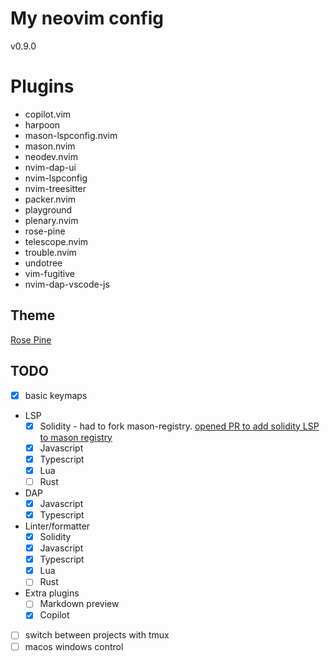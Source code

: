 # My neovim config

v0.9.0

# Plugins

- copilot.vim
- harpoon
- mason-lspconfig.nvim
- mason.nvim
- neodev.nvim
- nvim-dap-ui
- nvim-lspconfig
- nvim-treesitter
- packer.nvim
- playground
- plenary.nvim
- rose-pine
- telescope.nvim
- trouble.nvim
- undotree
- vim-fugitive
- nvim-dap-vscode-js

## Theme

[Rose Pine](https://github.com/rose-pine/neovim)

## TODO

- [x] basic keymaps
- LSP
  - [x] Solidity - had to fork mason-registry. [opened PR to add solidity LSP to mason registry](https://github.com/mason-org/mason-registry/pull/1322)
  - [x] Javascript
  - [x] Typescript
  - [x] Lua
  - [ ] Rust
- DAP
  - [x] Javascript
  - [x] Typescript
- Linter/formatter
  - [x] Solidity
  - [x] Javascript
  - [x] Typescript
  - [x] Lua
  - [ ] Rust
- Extra plugins
  - [ ] Markdown preview
  - [x] Copilot
- [ ] switch between projects with tmux
- [ ] macos windows control
